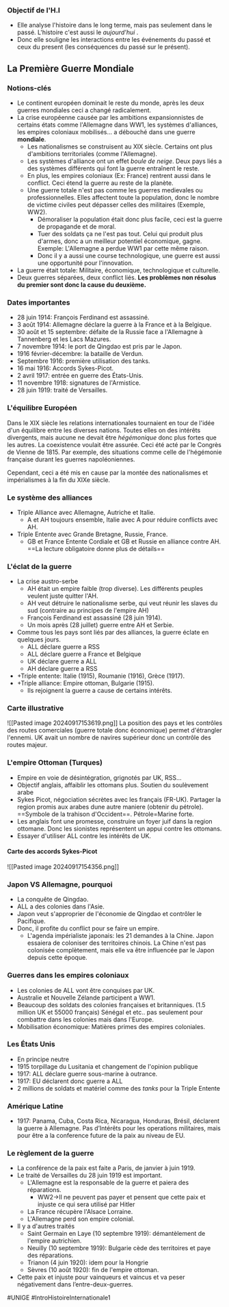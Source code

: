 ### Objectif de l'H.I
- Elle analyse l'histoire dans le long terme, mais pas seulement dans le passé. L'histoire c'est aussi le *aujourd'hui* .
- Donc elle souligne les interactions entre les événements du passé et ceux du present (les conséquences du passé sur le présent).
## La Première Guerre Mondiale
### Notions-clés
- Le continent européen dominait le reste du monde, après les deux guerres mondiales ceci a changé radicalement.
- La crise européenne causée par les ambitions expansionnistes de certains états comme l'Allemagne dans WW1, les systèmes d'alliances, les empires coloniaux mobilisés... a débouché dans une guerre **mondiale**.
	- Les nationalismes se construisent au XIX siècle. Certains ont plus d'ambitions territoriales (comme l'Allemagne).
	- Les systèmes d'alliance ont un effet *boule de neige*. Deux pays liés a des systèmes différents qui font la guerre entraînent le reste.
	- En plus, les empires coloniaux (Ex: France) rentrent aussi dans le conflict. Ceci étend la guerre au reste de la planète.
	- Une guerre totale n'est pas comme les guerres medievales ou professionnelles. Elles affectent toute la population, donc le nombre de victime civiles peut dépasser celles des militaires (Exemple, WW2).
		- Démoraliser la population était donc plus facile, ceci est la guerre de propagande et de moral.
		- Tuer des soldats ça ne l'est pas tout. Celui qui produit plus d'armes, donc a un meilleur potentiel économique, gagne. Exemple: L'Allemagne a perdue WW1 par cette même raison.
		- Donc il y a aussi une course technologique, une guerre est aussi une opportunité pour l'innovation.
- La guerre était totale: Militaire, économique, technologique et culturelle.
- Deux guerres séparées, deux conflict liés. **Les problèmes non résolus du premier sont donc la cause du deuxième.**
### Dates importantes
- 28 juin 1914: François Ferdinand est assassiné.
- 3 août 1914: Allemagne déclare la guerre à la France et à la Belgique.
- 30 août et 15 septembre: défaite de la Russie face a l'Allemagne à Tannenberg et les Lacs Mazures.
- 7 novembre 1914: le port de Qingdao est pris par le Japon.
- 1916 février-décembre: la bataille de Verdun.
- Septembre 1916: première utilisation des tanks.
- 16 mai 1916: Accords Sykes-Picot.
- 2 avril 1917: entrée en guerre des États-Unis.
- 11 novembre 1918: signatures de l'Armistice.
- 28 juin 1919: traité de Versailles.
### L'équilibre Européen
Dans le XIX siècle les relations internationales tournaient en tour de l'idée d'un équilibre entre les diverses nations. Toutes elles on des intérêts divergents, mais aucune ne devait être *hégémonique* donc plus fortes que les autres. La coexistence voulait être assurée. Ceci été acté par le Congrès de Vienne de 1815. Par exemple, des situations comme celle de l'hégémonie française durant les guerres napoléoniennes.

Cependant, ceci a été mis en cause par la montée des nationalismes et impérialismes à la fin du XIXe siècle.
### Le système des alliances
- Triple Alliance avec Allemagne, Autriche et Italie.
	- A et AH toujours ensemble, Italie avec A pour réduire conflicts avec AH.
- Triple Entente avec Grande Bretagne, Russie, France.
	- GB et France Entente Cordiale et GB et Russie en alliance contre AH.
==La lecture obligatoire donne plus de détails==
### L'éclat de la guerre
- La crise austro-serbe
	- AH était un empire faible (trop diverse). Les différents peuples veulent juste quitter l'AH.
	- AH veut détruire le nationalisme serbe, qui veut réunir les slaves du sud (contraire au principes de l'empire AH)
	- François Ferdinand est assassiné (28 juin 1914).
	- Un mois après (28 juillet) guerre entre AH et Serbie.
- Comme tous les pays sont liés par des alliances, la guerre éclate en quelques jours.
	- ALL déclare guerre a RSS
	- ALL déclare guerre a France et Belgique
	- UK déclare guerre a ALL
	- AH déclare guerre a RSS
- +Triple entente: Italie (1915), Roumanie (1916), Grèce (1917). 
- +Triple alliance: Empire ottoman, Bulgarie (1915).
	- Ils rejoignent la guerre a cause de certains intérêts.
### Carte illustrative
![[Pasted image 20240917153619.png]]
La position des pays et les contrôles des routes comerciales (guerre totale donc économique) permet d'étrangler l'ennemi. UK avait un nombre de navires supérieur donc un contrôle des routes majeur.
### L'empire Ottoman (Turques)
- Empire en voie de désintégration, grignotés par UK, RSS...
- Objectif anglais, affaiblir les ottomans plus. Soutien du soulèvement arabe
- Sykes Picot, négociation sécrètes avec les français (FR-UK). Partager la region promis aux arabes dune autre maniere (obtenir du pétrole). ==Symbole de la trahison d'Occident==. Pétrole=Marine forte.
- Les anglais font une promesse, construire un foyer juif dans la region ottomane. Donc les sionistes représentent un appui contre les ottomans.
- Essayer d'utiliser ALL contre les intérêts de UK.
#### Carte des accords Sykes-Picot
![[Pasted image 20240917154356.png]]
### Japon VS Allemagne, pourquoi
- La conquête de Qingdao.
- ALL a des colonies dans l'Asie.
- Japon veut s'approprier de l'économie de Qingdao et contrôler le Pacifique.
- Donc, il profite du conflict pour se faire un empire.
	- L'agenda impérialiste japonais: les 21 demandes à la Chine. Japon essaiera de coloniser des territoires chinois. La Chine n'est pas colonisée complètement, mais elle va être influencée par le Japon depuis cette époque.
### Guerres dans les empires coloniaux
 - Les colonies de ALL vont être conquises par UK.
 - Australie et Nouvelle Zélande participent a WW1.
 - Beaucoup des soldats des colonies françaises et britanniques. (1.5 million UK et 55000 français) Sénégal et etc.. pas seulement pour combattre dans les colonies mais dans l'Europe.
 - Mobilisation économique: Matières primes des empires coloniales.
### Les États Unis
 - En principe neutre
 - 1915 torpillage du Lusitania et changement de l'opinion publique
 - 1917: ALL déclare guerre sous-marine à outrance.
 - 1917: EU déclarent donc guerre a ALL
 - 2 millions de soldats et matériel comme des *tanks* pour la Triple Entente
### Amérique Latine
- 1917: Panama, Cuba, Costa Rica, Nicaragua, Honduras, Brésil, déclarent la guerre à Allemagne. Pas d’Intérêts pour les operations militaires, mais pour être a la conference future de la paix au niveau de EU.
### Le règlement de la guerre
- La conférence de la paix est faite a Paris, de janvier à juin 1919.
- Le traité de Versailles du 28 juin 1919 est important.
	- L'Allemagne est la responsable de la guerre et paiera des réparations.
		- WW2->Il ne peuvent pas payer et pensent que cette paix et injuste ce qui sera utilisé par Hitler
	- La France récupère l'Alsace Lorraine.
	- L'Allemagne perd son empire colonial.
- Il y a d'autres traités
	- Saint Germain en Laye (10 septembre 1919): démantèlement de l'empire autrichien.
	- Neuilly (10 septembre 1919): Bulgarie cède des territoires et paye des réparations.
	- Trianon (4 juin 1920): idem pour la Hongrie
	- Sèvres (10 août 1920): fin de l'empire ottoman.
- Cette paix et injuste pour vainqueurs et vaincus et va peser négativement dans l’entre-deux-guerres.

#UNIGE 
#IntroHistoireInternationale1